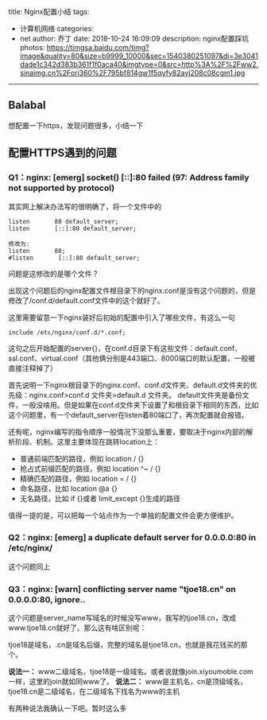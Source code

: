 title: Nginx配置小结
tags:
  - 计算机网络
categories:
  - net
author: 乔丁
date: 2018-10-24 16:09:09
description: nginx配置踩坑
photos: https://timgsa.baidu.com/timg?image&quality=80&size=b9999_10000&sec=1540380251097&di=3e3041dade1c342d383b361f1f0aca40&imgtype=0&src=http%3A%2F%2Fww2.sinaimg.cn%2Forj360%2F795bf814gw1f5qyfy82ayj208c08cgm1.jpg
---

## Balabal
想配置一下https，发现问题很多，小结一下

## 配置HTTPS遇到的问题

### Q1：nginx: \[emerg\] socket() [::]:80 failed (97: Address family not supported by protocol) 
其实网上解决办法写的很明确了，将一个文件中的
```
listen       80 default_server;
listen       [::]:80 default_server;

修改为:
listen       80;
#listen       [::]:80 default_server;
```
问题是这修改的是哪个文件？

出现这个问题后的nginx配置文件根目录下的nginx.conf是没有这个问题的，但是修改了/conf.d/default.conf文件中的这个就好了。

这里需要留意一下nginx装好后初始的配置中引入了哪些文件，有这么一句
```
include /etc/nginx/conf.d/*.conf;
```
这句之后开始配置的server{}，在conf.d目录下有这些文件：default.conf、ssl.conf、virtual.conf（其他俩分别是443端口、8000端口的默认配置，一般被直接注释掉了）

首先说明一下nginx根目录下的nginx.conf、conf.d文件夹、default.d文件夹的优先级：nginx.conf>conf.d 文件夹>default.d 文件夹。 default文件夹是备份文件，一般没啥用。但是如果在conf.d文件夹下设置了和根目录下相同的东西，比如这个问题里，有一个default_server在listen着80端口了，再次配置就会报错。

还有呢，nginx编写的指令顺序一般情况下没那么重要，要取决于nginx内部的解析阶段、机制。这里主要体现在跳转location上：
- 普通前端匹配的路径，例如 location / {}
- 抢占式前缀匹配的路径，例如 location ^~ / {}
- 精确匹配的路径，例如 location = / {}
- 命名路径，比如 location @a {}
- 无名路径，比如 if {}或者 limit_except {}生成的路径

值得一提的是，可以把每一个站点作为一个单独的配置文件会更方便维护。

### Q2：nginx: \[emerg\] a duplicate default server for 0.0.0.0:80 in /etc/nginx/
这个问题同上

### Q3：nginx: \[warn\] conflicting server name "tjoe18.cn" on 0.0.0.0:80, ignore..
这个问题是server_name写域名的时候没写www，我写的tjoe18.cn，改成www.tjoe18.cn就好了。那么这有啥区别呢：

tjoe18是域名，.cn是域名后缀，完整的域名是tjoe18.cn，也就是我花钱买的那个。

**说法一：**
www二级域名，tjoe18是一级域名。或者说就像join.xiyoumoble.com一样，这里的join就如同www了。
**说法二：**
www是主机名，cn是顶级域名，tjoe18.cn是二级域名，在二级域名下找名为www的主机

有两种说法我确认一下吧。暂时这么多
